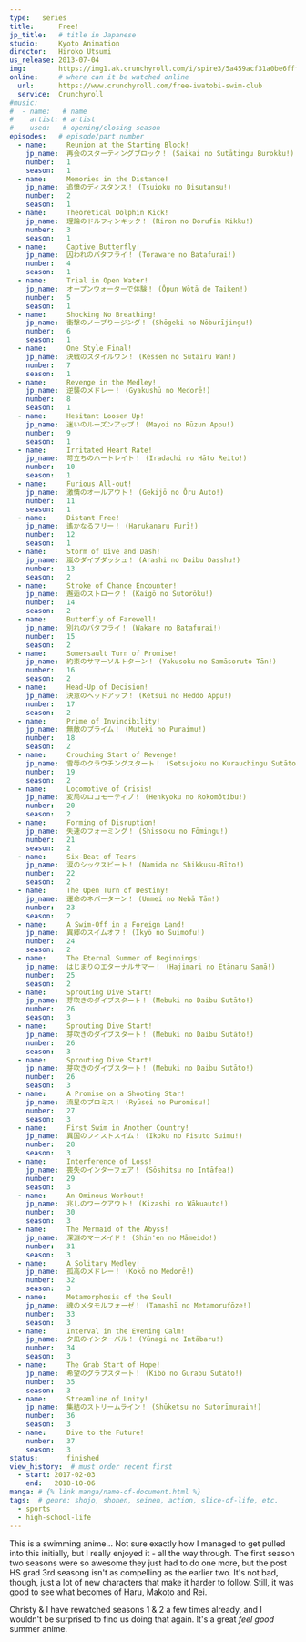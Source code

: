 ```yaml
---
type:   series
title:      Free!
jp_title:   # title in Japanese
studio:     Kyoto Animation
director:   Hiroko Utsumi
us_release: 2013-07-04 
img:        https://img1.ak.crunchyroll.com/i/spire3/5a459acf31a0be6fffb6207af1a9ca611532022569_full.jpg 
online:     # where can it be watched online
  url:      https://www.crunchyroll.com/free-iwatobi-swim-club
  service:  Crunchyroll
#music:
#  - name:   # name
#    artist: # artist
#    used:   # opening/closing season
episodes:   # episode/part number
  - name:     Reunion at the Starting Block!
    jp_name:  再会のスターティングブロック！ (Saikai no Sutātingu Burokku!)
    number:   1
    season:   1
  - name:     Memories in the Distance!
    jp_name:  追憶のディスタンス！ (Tsuioku no Disutansu!)
    number:   2
    season:   1
  - name:     Theoretical Dolphin Kick!
    jp_name:  理論のドルフィンキック！ (Riron no Dorufin Kikku!)
    number:   3
    season:   1
  - name:     Captive Butterfly!
    jp_name:  囚われのバタフライ！ (Toraware no Batafurai!)
    number:   4
    season:   1
  - name:     Trial in Open Water!
    jp_name:  オープンウォーターで体験！ (Ōpun Wōtā de Taiken!)
    number:   5
    season:   1
  - name:     Shocking No Breathing!
    jp_name:  衝撃のノーブりージング！ (Shōgeki no Nōburījingu!)
    number:   6
    season:   1
  - name:     One Style Final!
    jp_name:  決戦のスタイルワン！ (Kessen no Sutairu Wan!)
    number:   7
    season:   1
  - name:     Revenge in the Medley!
    jp_name:  逆襲のメドレー！ (Gyakushū no Medorē!)
    number:   8
    season:   1
  - name:     Hesitant Loosen Up!
    jp_name:  迷いのルーズンアップ！ (Mayoi no Rūzun Appu!)
    number:   9
    season:   1
  - name:     Irritated Heart Rate!
    jp_name:  苛立ちのハートレイト！ (Iradachi no Hāto Reito!)
    number:   10
    season:   1
  - name:     Furious All-out!
    jp_name:  激情のオ一ルアウト！ (Gekijō no Ōru Auto!)
    number:   11
    season:   1
  - name:     Distant Free!
    jp_name:  遙かなるフリー！ (Harukanaru Furī!)
    number:   12
    season:   1
  - name:     Storm of Dive and Dash!
    jp_name:  嵐のダイブダッシュ！ (Arashi no Daibu Dasshu!)
    number:   13
    season:   2
  - name:     Stroke of Chance Encounter!
    jp_name:  邂逅のストローク！ (Kaigō no Sutorōku!)
    number:   14
    season:   2
  - name:     Butterfly of Farewell!
    jp_name:  別れのバタフライ！ (Wakare no Batafurai!)
    number:   15
    season:   2
  - name:     Somersault Turn of Promise!
    jp_name:  約束のサマーソルトターン！ (Yakusoku no Samāsoruto Tān!)
    number:   16
    season:   2
  - name:     Head-Up of Decision!
    jp_name:  決意のヘッドアップ！ (Ketsui no Heddo Appu!)
    number:   17
    season:   2
  - name:     Prime of Invincibility!
    jp_name:  無敵のプライム！ (Muteki no Puraimu!)
    number:   18
    season:   2
  - name:     Crouching Start of Revenge!
    jp_name:  雪辱のクラウチングスタート！ (Setsujoku no Kurauchingu Sutāto!)
    number:   19
    season:   2
  - name:     Locomotive of Crisis!
    jp_name:  変局のロコモーティブ！ (Henkyoku no Rokomōtibu!)
    number:   20
    season:   2
  - name:     Forming of Disruption!
    jp_name:  失速のフォーミング！ (Shissoku no Fōmingu!)
    number:   21
    season:   2
  - name:     Six-Beat of Tears!
    jp_name:  涙のシックスビート！ (Namida no Shikkusu-Bīto!)
    number:   22
    season:   2
  - name:     The Open Turn of Destiny!
    jp_name:  運命のネバーターン！ (Unmei no Nebā Tān!)
    number:   23
    season:   2
  - name:     A Swim-Off in a Foreign Land!
    jp_name:  異郷のスイムオフ！ (Ikyō no Suimofu!)
    number:   24
    season:   2
  - name:     The Eternal Summer of Beginnings!
    jp_name:  はじまりのエターナルサマー！ (Hajimari no Etānaru Samā!)
    number:   25
    season:   2
  - name:     Sprouting Dive Start!
    jp_name:  芽吹きのダイブスタート！ (Mebuki no Daibu Sutāto!)
    number:   26
    season:   3
  - name:     Sprouting Dive Start!
    jp_name:  芽吹きのダイブスタート！ (Mebuki no Daibu Sutāto!)
    number:   26
    season:   3
  - name:     Sprouting Dive Start!
    jp_name:  芽吹きのダイブスタート！ (Mebuki no Daibu Sutāto!)
    number:   26
    season:   3
  - name:     A Promise on a Shooting Star!
    jp_name:  流星のプロミス！ (Ryūsei no Puromisu!)
    number:   27
    season:   3
  - name:     First Swim in Another Country!
    jp_name:  異国のフィストスイム！ (Ikoku no Fisuto Suimu!)
    number:   28
    season:   3
  - name:     Interference of Loss!
    jp_name:  喪失のインターフェア！ (Sōshitsu no Intāfea!)
    number:   29
    season:   3
  - name:     An Ominous Workout!
    jp_name:  兆しのワークアウト！ (Kizashi no Wākuauto!)
    number:   30
    season:   3
  - name:     The Mermaid of the Abyss!
    jp_name:  深淵のマーメイド！ (Shin'en no Māmeido!)
    number:   31
    season:   3
  - name:     A Solitary Medley!
    jp_name:  孤高のメドレー！ (Kokō no Medorē!)
    number:   32
    season:   3
  - name:     Metamorphosis of the Soul!
    jp_name:  魂のメタモルフォーゼ！ (Tamashī no Metamorufōze!)
    number:   33
    season:   3
  - name:     Interval in the Evening Calm!
    jp_name:  夕凪のインターバル！ (Yūnagi no Intābaru!)
    number:   34
    season:   3
  - name:     The Grab Start of Hope!
    jp_name:  希望のグラブスタート！ (Kibō no Gurabu Sutāto!)
    number:   35
    season:   3
  - name:     Streamline of Unity!
    jp_name:  集結のストリームライン！ (Shūketsu no Sutorīmurain!)
    number:   36
    season:   3
  - name:     Dive to the Future!
    number:   37
    season:   3
status:       finished
view_history:  # must order recent first
  - start: 2017-02-03 
    end:   2018-10-06
manga: # {% link manga/name-of-document.html %}
tags:  # genre: shojo, shonen, seinen, action, slice-of-life, etc.
  - sports
  - high-school-life
---
```


This is a swimming anime... Not sure exactly how I managed to get pulled into this initially, but I really enjoyed it - all the way through. The first season two seasons were so awesome they just had to do one more, but the post HS grad 3rd seasong isn't as compelling as the earlier two. It's not bad, though, just a lot of new characters that make it harder to follow. Still, it was good to see what becomes of Haru, Makoto and Rei. 

Christy & I have rewatched seasons 1 & 2 a few times already, and I wouldn't be surprised to find us doing that again. It's a great *feel good* summer anime.